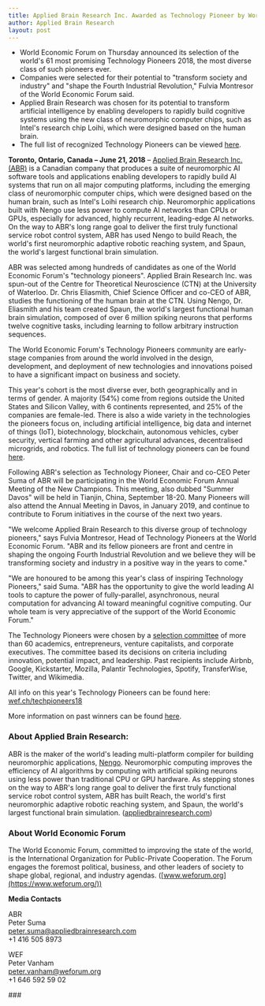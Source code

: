 ```yaml
---
title: Applied Brain Research Inc. Awarded as Technology Pioneer by World Economic Forum
author: Applied Brain Research
layout: post
---
```


- World Economic Forum on Thursday announced its selection of the
  world's 61 most promising Technology Pioneers 2018, the most diverse
  class of such pioneers ever.
- Companies were selected for their potential to "transform society
  and industry" and "shape the Fourth Industrial Revolution," Fulvia
  Montresor of the World Economic Forum said.
- Applied Brain Research was chosen for its potential to transform
  artificial intelligence by enabling developers to rapidly build
  cognitive systems using the new class of neuromorphic computer
  chips, such as Intel's research chip Loihi, which were designed
  based on the human brain.
- The full list of recognized Technology Pioneers can be viewed
  [here](http://wef.ch/techpioneers18).

**Toronto, Ontario, Canada – June 21, 2018** –
[Applied Brain Research Inc. (ABR)](https://appliedbrainresearch.com/)
is a Canadian company
that produces a suite of neuromorphic AI software tools and
applications enabling developers to rapidly build AI systems that run
on all major computing platforms, including the emerging class of
neuromorphic computer chips, which were designed based on the human
brain, such as Intel's Loihi research chip. Neuromorphic applications
built with Nengo use less power to compute AI networks than CPUs or
GPUs, especially for advanced, highly recurrent, leading-edge AI
networks. On the way to ABR's long range goal to deliver the first
truly functional service robot control system, ABR has used Nengo to
build Reach, the world's first neuromorphic adaptive robotic reaching
system, and Spaun, the world's largest functional brain simulation.

ABR was selected among hundreds of candidates as one of the World
Economic Forum's "technology pioneers". Applied Brain Research
Inc. was spun-out of the Centre for Theoretical Neuroscience (CTN) at
the University of Waterloo. Dr. Chris Eliasmith, Chief Science Officer
and co-CEO of ABR, studies the functioning of the human brain at the
CTN. Using Nengo, Dr. Eliasmith and his team created Spaun, the
world's largest functional human brain simulation, composed of over 6
million spiking neurons that performs twelve cognitive tasks,
including learning to follow arbitrary instruction sequences.

The World Economic Forum's Technology Pioneers community are
early-stage companies from around the world involved in the design,
development, and deployment of new technologies and innovations poised
to have a significant impact on business and society.

This year's cohort is the most diverse ever, both geographically and
in terms of gender. A majority (54%) come from regions outside the
United States and Silicon Valley, with 6 continents represented, and
25% of the companies are female-led. There is also a wide variety in
the technologies the pioneers focus on, including artificial
intelligence, big data and internet of things (IoT), biotechnology,
blockchain, autonomous vehicles, cyber security, vertical farming and
other agricultural advances, decentralised microgrids, and
robotics. The full list of technology pioneers can be found
[here](http://wef.ch/techpioneers18).

Following ABR's selection as Technology Pioneer, Chair and co-CEO
Peter Suma of ABR will be participating in the World Economic Forum
Annual Meeting of the New Champions. This meeting, also dubbed "Summer
Davos" will be held in Tianjin, China, September 18-20. Many Pioneers
will also attend the Annual Meeting in Davos, in January 2019, and
continue to contribute to Forum initiatives in the course of the next
two years.

"We welcome Applied Brain Research to this diverse group of technology
pioneers," says Fulvia Montresor, Head of Technology Pioneers at the
World Economic Forum. "ABR and its fellow pioneers are front and
centre in shaping the ongoing Fourth Industrial Revolution and we
believe they will be transforming society and industry in a positive
way in the years to come."

"We are honoured to be among this year's class of inspiring Technology
Pioneers," said Suma. "ABR has the opportunity to give the world
leading AI tools to capture the power of fully-parallel, asynchronous,
neural computation for advancing AI toward meaningful cognitive
computing. Our whole team is very appreciative of the support of the
World Economic Forum."

The Technology Pioneers were chosen by a [selection
committee](http://www3.weforum.org/docs/TP/WEF_TP_SelectionCommittee.pdf)
of more than 60 academics, entrepreneurs, venture capitalists, and
corporate executives. The committee based its decisions on criteria
including innovation, potential impact, and leadership. Past
recipients include Airbnb, Google, Kickstarter, Mozilla, Palantir
Technologies, Spotify, TransferWise, Twitter, and Wikimedia.

All info on this year's Technology Pioneers can be found here:
[wef.ch/techpioneers18](http://wef.ch/techpioneers18)

More information on past winners can be found
[here](http://www.weforum.org/community/technology-pioneers).

### About Applied Brain Research:
ABR is the maker of the world's leading multi-platform compiler for
building neuromorphic applications, [Nengo](https://www.nengo.ai).
Neuromorphic computing improves the efficiency
of AI algorithms by computing with artificial spiking neurons using
less power than traditional CPU or GPU hardware. As stepping stones on
the way to ABR's long range goal to deliver the first truly functional
service robot control system, ABR has built Reach, the world's first
neuromorphic adaptive robotic reaching system, and Spaun, the world's
largest functional brain simulation.
([appliedbrainresearch.com](https://appliedbrainresearch.com))

### About World Economic Forum
The World Economic Forum, committed to improving the state of the
world, is the International Organization for Public-Private
Cooperation. The Forum engages the foremost political, business, and
other leaders of society to shape global, regional, and industry
agendas. ([www.weforum.org](https://www.weforum.org/))

**Media Contacts**

ABR<br>
Peter Suma<br>
peter.suma@appliedbrainresearch.com<br>
+1 416 505 8973

WEF<br>
Peter Vanham<br>
peter.vanham@weforum.org<br>
+1 646 592 59 02

\#\#\#
